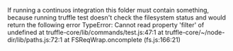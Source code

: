If running a continuos integration this folder must contain something, because running truffle test
doesn't check the filesystem status and would return the following error
  TypeError: Cannot read property 'filter' of undefined
    at truffle-core/lib/commands/test.js:47:1
    at truffle-core/~/node-dir/lib/paths.js:72:1
    at FSReqWrap.oncomplete (fs.js:166:21)

